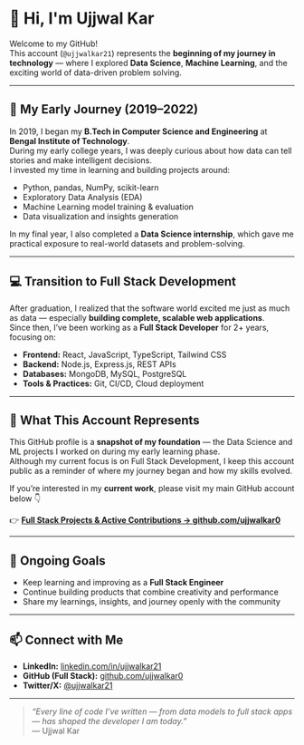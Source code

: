 # 👋 Hi, I'm Ujjwal Kar

Welcome to my GitHub!  
This account (`@ujjwalkar21`) represents the **beginning of my journey in technology** — where I explored **Data Science**, **Machine Learning**, and the exciting world of data-driven problem solving.

---

## 🧠 My Early Journey (2019–2022)

In 2019, I began my **B.Tech in Computer Science and Engineering** at **Bengal Institute of Technology**.  
During my early college years, I was deeply curious about how data can tell stories and make intelligent decisions.  
I invested my time in learning and building projects around:

- Python, pandas, NumPy, scikit-learn  
- Exploratory Data Analysis (EDA)  
- Machine Learning model training & evaluation  
- Data visualization and insights generation

In my final year, I also completed a **Data Science internship**, which gave me practical exposure to real-world datasets and problem-solving.

---

## 💻 Transition to Full Stack Development

After graduation, I realized that the software world excited me just as much as data — especially **building complete, scalable web applications**.  
Since then, I’ve been working as a **Full Stack Developer** for 2+ years, focusing on:

- **Frontend:** React, JavaScript, TypeScript, Tailwind CSS  
- **Backend:** Node.js, Express.js, REST APIs  
- **Databases:** MongoDB, MySQL, PostgreSQL  
- **Tools & Practices:** Git, CI/CD, Cloud deployment

---

## 🚀 What This Account Represents

This GitHub profile is a **snapshot of my foundation** — the Data Science and ML projects I worked on during my early learning phase.  
Although my current focus is on Full Stack Development, I keep this account public as a reminder of where my journey began and how my skills evolved.

If you’re interested in my **current work**, please visit my main GitHub account below 👇

👉 **[Full Stack Projects & Active Contributions → github.com/ujjwalkar0](https://github.com/ujjwalkar0)**

---

## 🌱 Ongoing Goals

- Keep learning and improving as a **Full Stack Engineer**  
- Continue building products that combine creativity and performance  
- Share my learnings, insights, and journey openly with the community  

---

## 📫 Connect with Me

- **LinkedIn:** [linkedin.com/in/ujjwalkar21](https://linkedin.com/in/ujjwalkar21)  
- **GitHub (Full Stack):** [github.com/ujjwalkar0](https://github.com/ujjwalkar0)  
- **Twitter/X:** [@ujjwalkar21](https://twitter.com/ujjwalkar21)

---

> _“Every line of code I’ve written — from data models to full stack apps — has shaped the developer I am today.”_  
> — Ujjwal Kar

